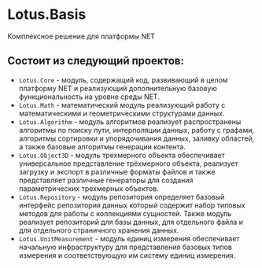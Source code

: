 # Lotus.Basis
Комплексное решение для платформы NET

## Состоит из следующий проектов:
 - `Lotus.Core` - модуль, содержащий код, развивающий в целом платформу NET и реализующий дополнительную базовую функциональность на уровне среды NET.
 - `Lotus.Math` - математический модуль реализующий работу с математическими и геометрическими структурами данных.
 - `Lotus.Algorithm` - модуль алгоритмов реализует распространены алгоритмы по поиску пути, интерполяции данных, работу с графами, алгоритмы сортировки и упорядочивания данных, заливку областей, а также базовые алгоритмы генерации контента.
 - `Lotus.Object3D` - модуль трехмерного объекта обеспечивает универсальное представление трёхмерного объекта, реализует загрузку и экспорт в различные форматы файлов и также представляет различные генераторы для создания параметрических трехмерных объектов.
 - `Lotus.Repository` - модуль репозитория определяет базовый интерфейс репозитория данных который содержит набор типовых методов для работы с коллекциями сущностей. Также модуль реализует репозиторий для базы данных, для отдельного файла и для отдельного страничного хранения данных.
 - `Lotus.UnitMeasurement` - модуль единиц измерения обеспечивает начальную инфраструктуру для представления базовых типов измерения и соответствующую им систему единиц измерения.